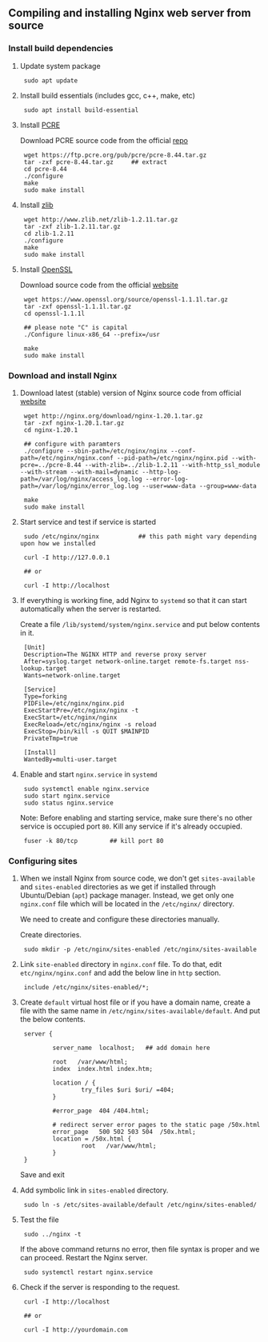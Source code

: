 ## Compiling and installing Nginx web server from source

### Install build dependencies 

1. Update system package

        sudo apt update

2. Install build essentials (includes gcc, c++, make, etc)

        sudo apt install build-essential

3. Install [PCRE](http://pcre.org/)

    Download PCRE source code from the official [repo](https://ftp.pcre.org/pub/pcre/)

        wget https://ftp.pcre.org/pub/pcre/pcre-8.44.tar.gz
        tar -zxf pcre-8.44.tar.gz     ## extract
        cd pcre-8.44  
        ./configure     
        make
        sudo make install

4. Install [zlib](http://www.zlib.net/)

        wget http://www.zlib.net/zlib-1.2.11.tar.gz
        tar -zxf zlib-1.2.11.tar.gz
        cd zlib-1.2.11
        ./configure
        make
        sudo make install

5. Install [OpenSSL](https://www.openssl.org/)

    Download source code from the official [website](https://www.openssl.org/source/)

        wget https://www.openssl.org/source/openssl-1.1.1l.tar.gz
        tar -zxf openssl-1.1.1l.tar.gz
        cd openssl-1.1.1l

        ## please note "C" is capital
        ./Configure linux-x86_64 --prefix=/usr

        make
        sudo make install

### Download and install Nginx

1. Download latest (stable) version of Nginx source code from official [website](http://nginx.org/en/download.html)

        wget http://nginx.org/download/nginx-1.20.1.tar.gz
        tar -zxf nginx-1.20.1.tar.gz
        cd nginx-1.20.1

        ## configure with paramters
        ./configure --sbin-path=/etc/nginx/nginx --conf-path=/etc/nginx/nginx.conf --pid-path=/etc/nginx/nginx.pid --with-pcre=../pcre-8.44 --with-zlib=../zlib-1.2.11 --with-http_ssl_module --with-stream --with-mail=dynamic --http-log-path=/var/log/nginx/access_log.log --error-log-path=/var/log/nginx/error_log.log --user=www-data --group=www-data

        make 
        sudo make install

2. Start service and test if service is started

        sudo /etc/nginx/nginx           ## this path might vary depending upon how we installed

        curl -I http://127.0.0.1

        ## or

        curl -I http://localhost


3. If everything is working fine, add Nginx to `systemd` so that it can start automatically when the server is restarted.

   Create a file `/lib/systemd/system/nginx.service` and put below contents in it.

        [Unit]
        Description=The NGINX HTTP and reverse proxy server
        After=syslog.target network-online.target remote-fs.target nss-lookup.target
        Wants=network-online.target

        [Service]
        Type=forking
        PIDFile=/etc/nginx/nginx.pid
        ExecStartPre=/etc/nginx/nginx -t
        ExecStart=/etc/nginx/nginx
        ExecReload=/etc/nginx/nginx -s reload
        ExecStop=/bin/kill -s QUIT $MAINPID
        PrivateTmp=true

        [Install]
        WantedBy=multi-user.target

4. Enable and start `nginx.service` in `systemd`

        sudo systemctl enable nginx.service
        sudo start nginx.service
        sudo status nginx.service

    Note: Before enabling and starting service, make sure there's no other service is occupied port `80`. Kill any service if it's already occupied.

        fuser -k 80/tcp         ## kill port 80

### Configuring sites

1. When we install Nginx from source code, we don't get `sites-available` and `sites-enabled` directories as we get if installed through Ubuntu/Debian (`apt`) package manager. Instead, we get only one `nginx.conf` file which will be located in the `/etc/nginx/` directory. 

   We need to create and configure these directories manually.

   Create directories.

        sudo mkdir -p /etc/nginx/sites-enabled /etc/nginx/sites-available

2. Link `site-enabled` directory in `nginx.conf` file. To do that, edit `etc/nginx/nginx.conf` and add the below line in `http` section.

        include /etc/nginx/sites-enabled/*;

3. Create `default` virtual host file or if you have a domain name, create a file with the same name in `/etc/nginx/sites-available/default`. And put the below contents.

        server {

                server_name  localhost;   ## add domain here

                root   /var/www/html;
                index  index.html index.htm;
		    
                location / {
                        try_files $uri $uri/ =404; 
                }

                #error_page  404 /404.html;

                # redirect server error pages to the static page /50x.html
                error_page   500 502 503 504  /50x.html;
                location = /50x.html {
                        root   /var/www/html;
                }
        }

    Save and exit

4. Add symbolic link in `sites-enabled` directory.

        sudo ln -s /etc/sites-available/default /etc/nginx/sites-enabled/

5. Test the file

        sudo ../nginx -t

   If the above command returns no error, then file syntax is proper and we can proceed. Restart the Nginx server.

        sudo systemctl restart nginx.service

6. Check if the server is responding to the request.

        curl -I http://localhost

        ## or

        curl -I http://yourdomain.com






    


